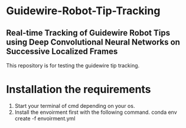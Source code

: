 # Guidewire-Robot-Tip-Tracking
## Real-time Tracking of Guidewire Robot Tips using Deep Convolutional Neural Networks on Successive Localized  Frames
This repository is for testing the guidewire tip tracking.
# Installation the requirements
  1. Start your terminal of cmd depending on your os.
  2. Install the envoirment first with the following command.
     conda env create -f envoirment.yml

